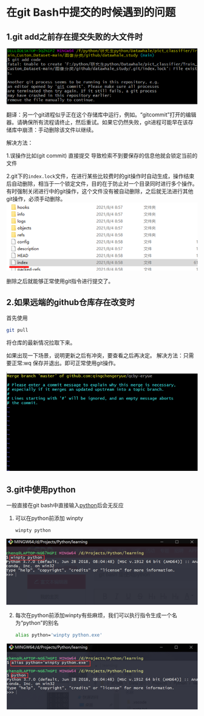 # 在git Bash中提交的时候遇到的问题

## 1.git add之前存在提交失败的大文件时

<img src="../images/image-20230119182936767.png" alt="image-20230119182936767" style="zoom:80%;margin-left:0px;" />

翻译：另一个git进程似乎正在这个存储库中运行，例如。“gitcommit”打开的编辑器。请确保所有流程请终止，然后重试。如果它仍然失败，git进程可能早在该存储库中崩溃：手动删除该文件以继续。

解决方法：

1.误操作比如(git commit) 直接提交 导致检索不到要保存的信息他就会锁定当前的文件

2.git下的`index.lock`文件，在进行某些比较费时的git操作时自动生成，操作结束后自动删除，相当于一个锁定文件，目的在于防止对一个目录同时进行多个操作。有时强制关闭进行中的git操作，这个文件没有被自动删除，之后就无法进行其他git操作，必须手动删除。
<img src="../images/image-20230119183149200.png" alt="image-20230119183149200" style="zoom:80%;margin-left:0px;" />

删除之后就能够正常使用git指令进行提交了。

## 2.如果远端的github仓库存在改变时

首先使用

```bash
git pull
```

将仓库的最新情况拉取下来。

如果出现一下场景，说明更新之后有冲突，要查看之后再决定。
解决方法：只需要正常:wq 保存并退出。即可正常使用git操作。

<img src="../images/image-20230119183511386.png" alt="image-20230119183511386" style="zoom:80%;margin-left:0px;" />



## 3.git中使用python

一般直接在git bash中直接输入[python](https://so.csdn.net/so/search?q=python&spm=1001.2101.3001.7020)后会无反应

 

1. 可以在python前添加 winpty

   ```bash
   winpty python
   ```

<img src="../images/image-20230111135757188.png?" alt="image-20230111135757188" style="zoom:80%;margin-left:0px;" />

2. 每次在python前添加winpty有些麻烦，我们可以执行指令生成一个名为“python”的别名

   ```bash
   alias python='winpty python.exe'
   ```

<img src="../images/image-20230111135835029.png?" alt="image-20230111135835029" style="zoom:80%;margin-left:0px;" />







